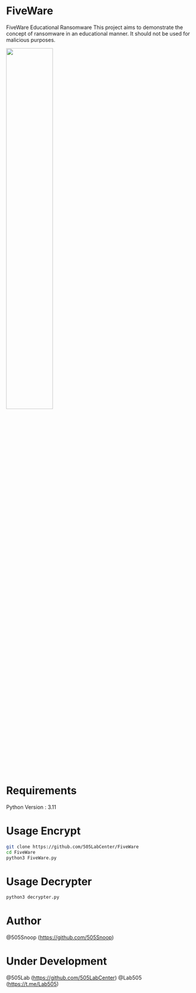 # FiveWare
FiveWare Educational Ransomware  This project aims to demonstrate the concept of ransomware in an educational manner. It should not be used for malicious purposes.

<img src="https://github.com/505LabCenter/FiveWare/assets/175077904/0c14f1c1-f246-4a05-a584-9b6c22d4c6da" width=50%>

# Requirements
Python Version : 3.11

# Usage Encrypt
```bash
git clone https://github.com/505LabCenter/FiveWare
cd FiveWare
python3 FiveWare.py
```

# Usage Decrypter
```bash
python3 decrypter.py
```

# Author
@505Snoop (https://github.com/505Snoop)

# Under Development
@505Lab (https://github.com/505LabCenter)
@Lab505 (https://t.me/Lab505)

